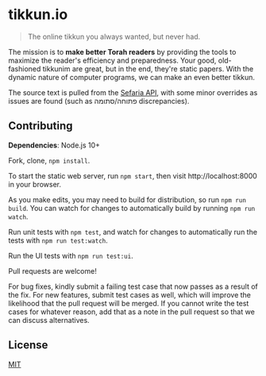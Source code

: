 # tikkun.io
> The online tikkun you always wanted, but never had.

The mission is to **make better Torah readers** by providing the tools to maximize the reader's efficiency and preparedness. Your good, old-fashioned tikkunim are great, but in the end, they're static papers. With the dynamic nature of computer programs, we can make an even better tikkun.

The source text is pulled from the [Sefaria API](https://github.com/Sefaria/Sefaria-Project/wiki/API-Documentation), with some minor overrides as issues are found (such as פתוחה/סתומה discrepancies).

## Contributing

**Dependencies**: Node.js 10+

Fork, clone, `npm install`.

To start the static web server, run `npm start`, then visit http://localhost:8000 in your browser.

As you make edits, you may need to build for distribution, so run `npm run build`. You can watch for changes to automatically build by running `npm run watch`.

Run unit tests with `npm test`, and watch for changes to automatically run the tests with `npm run test:watch`.

Run the UI tests with `npm run test:ui`.

Pull requests are welcome!

For bug fixes, kindly submit a failing test case that now passes as a result of the fix. For new features, submit test cases as well, which will improve the likelihood that the pull request will be merged. If you cannot write the test cases for whatever reason, add that as a note in the pull request so that we can discuss alternatives.

## License
[MIT](LICENSE)
